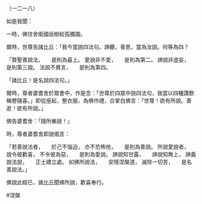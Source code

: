 （一二一八）

如是我聞：

一時，佛住舍衛國祇樹給孤獨園。

爾時，世尊告諸比丘：「我今當說四法句。諦聽，善思，當為汝說。何等為四？

「賢聖善說法，　　是則為最上。
愛說非不愛，　　是則為第二。
諦說非虛妄，　　是則第三說。
法說不異言，　　是則為第四。

「諸比丘！是名說四法句。」

爾時，尊者婆耆舍於眾會中，作是念：「世尊於四眾中說四法句，我當以四種讚歎稱譽隨喜。」即從座起，整衣服，為佛作禮，合掌白佛言：「世尊！欲有所說。善逝！欲有所說。」

佛告婆耆舍：「隨所樂說！」

時，尊者婆耆舍即說偈言：

「若善說法者，　　於己不惱迫，
亦不恐怖他，　　是則為善說。
所說愛說者，　　說令彼歡喜，
不令彼為惡，　　是則為愛說。
諦說知甘露，　　諦說知無上，
諦義說法說，　　正士建立處。
如佛所說法，　　安隱涅槃道，
滅除一切苦，　　是名善說法。」

佛說此經已，諸比丘聞佛所說，歡喜奉行。




#涅槃
